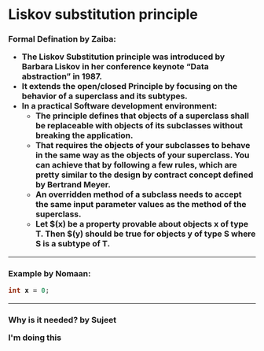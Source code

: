 <h1>Liskov substitution principle<br>



<h3> Formal Defination by Zaiba:

* The Liskov Substitution principle was introduced by Barbara Liskov in her conference keynote “Data abstraction” in 1987.
* It extends the open/closed Principle by focusing on the behavior of a superclass and its subtypes.
* In a practical Software development environment:
  - The principle defines that objects of a superclass shall be replaceable with objects of its subclasses without breaking the application.
  - That requires the objects of your subclasses to behave in the same way as the objects of your superclass. You can achieve that by following a few rules, which are pretty similar to the design by contract concept defined by   Bertrand Meyer.
  - An overridden method of a subclass needs to accept the same input parameter values as the method of the superclass.
  - Let $(x) be a property provable about objects x of type T. Then $(y) should be true for objects y of type S where S is a subtype of T.
___
<h3> Example by Nomaan:

```c++
int x = 0;
```
___
<h3>Why is it needed? by Sujeet

I'm doing this
